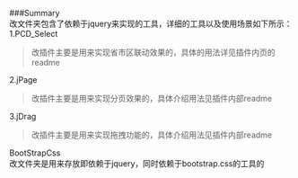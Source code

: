 ###Summary  
改文件夹包含了依赖于jquery来实现的工具，详细的工具以及使用场景如下所示：  
1.PCD_Select
>改插件主要是用来实现省市区联动效果的，具体的用法详见插件内页的readme    
  
2.jPage  
>改插件主要是用来实现分页效果的，具体介绍用法见插件内部readme   

3.jDrag   
>改插件主要是用来实现拖拽功能的，具体介绍用法见插件内部readme     

BootStrapCss  
改文件夹是用来存放即依赖于jquery，同时依赖于bootstrap.css的工具的  